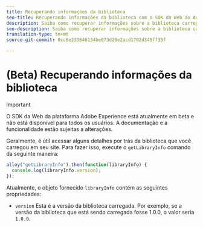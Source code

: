```yaml
---
title: Recuperando informações da biblioteca
seo-title: Recuperando informações da biblioteca com o SDK da Web do Adobe Experience Platform
description: Saiba como recuperar informações sobre a biblioteca carregada no site
seo-description: Saiba como recuperar informações sobre a biblioteca carregada no site pelo O SDK da Adobe Experience Cloud coleta automaticamente
translation-type: tm+mt
source-git-commit: 0cc6e233646134be073d20e2acd1702d345ff35f

---
```



# (Beta) Recuperando informações da biblioteca

>[!IMPORTANT]
>
>O SDK da Web da plataforma Adobe Experience está atualmente em beta e não está disponível para todos os usuários. A documentação e a funcionalidade estão sujeitas a alterações.

Geralmente, é útil acessar alguns detalhes por trás da biblioteca que você carregou em seu site. Para fazer isso, execute o `getLibraryInfo` comando da seguinte maneira:

```js
alloy("getLibraryInfo").then(function(libraryInfo) {
  console.log(libraryInfo.version);
});
```

Atualmente, o objeto fornecido `libraryInfo` contém as seguintes propriedades:

* `version` Esta é a versão da biblioteca carregada. Por exemplo, se a versão da biblioteca que está sendo carregada fosse 1.0.0, o valor seria `1.0.0`.